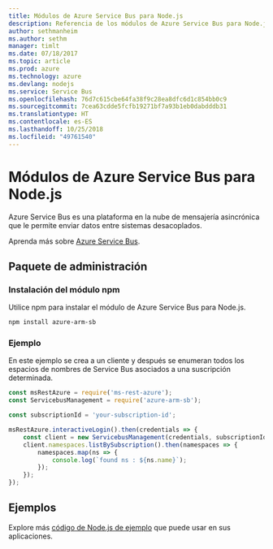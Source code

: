 ```yaml
---
title: Módulos de Azure Service Bus para Node.js
description: Referencia de los módulos de Azure Service Bus para Node.js
author: sethmanheim
ms.author: sethm
manager: timlt
ms.date: 07/18/2017
ms.topic: article
ms.prod: azure
ms.technology: azure
ms.devlang: nodejs
ms.service: Service Bus
ms.openlocfilehash: 76d7c615cbe64fa38f9c28ea8dfc6d1c854bb0c9
ms.sourcegitcommit: 7cea63cdde5fcfb19271bf7a93b1eb0dabdddb31
ms.translationtype: HT
ms.contentlocale: es-ES
ms.lasthandoff: 10/25/2018
ms.locfileid: "49761540"
---
```

# <a name="azure-service-bus-modules-for-nodejs"></a>Módulos de Azure Service Bus para Node.js

Azure Service Bus es una plataforma en la nube de mensajería asincrónica que le permite enviar datos entre sistemas desacoplados.

Aprenda más sobre [Azure Service Bus](https://docs.microsoft.com/azure/service-bus-messaging/service-bus-messaging-overview).

## <a name="management-package"></a>Paquete de administración

### <a name="install-the-npm-module"></a>Instalación del módulo npm

Utilice npm para instalar el módulo de Azure Service Bus para Node.js.

```bash
npm install azure-arm-sb
```

### <a name="example"></a>Ejemplo

En este ejemplo se crea a un cliente y después se enumeran todos los espacios de nombres de Service Bus asociados a una suscripción determinada.

```javascript
const msRestAzure = require('ms-rest-azure');
const ServicebusManagement = require('azure-arm-sb');

const subscriptionId = 'your-subscription-id';

msRestAzure.interactiveLogin().then(credentials => {
    const client = new ServicebusManagement(credentials, subscriptionId);
    client.namespaces.listBySubscription().then(namespaces => {
        namespaces.map(ns => {
            console.log(`found ns : ${ns.name}`);
        });
    });
});
```

## <a name="samples"></a>Ejemplos

Explore más [código de Node.js de ejemplo](https://azure.microsoft.com/resources/samples/?platform=nodejs) que puede usar en sus aplicaciones.
